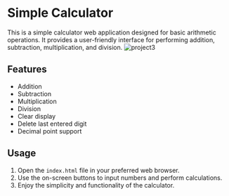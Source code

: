 # Simple Calculator

This is a simple calculator web application designed for basic arithmetic operations. It provides a user-friendly interface for performing addition, subtraction, multiplication, and division.
![project3](https://github.com/7awad/Calculator/assets/123418692/bea2fd51-8c42-4066-bf48-64846a103707)

## Features

- Addition
- Subtraction
- Multiplication
- Division
- Clear display
- Delete last entered digit
- Decimal point support

## Usage

1. Open the `index.html` file in your preferred web browser.
2. Use the on-screen buttons to input numbers and perform calculations.
3. Enjoy the simplicity and functionality of the calculator.
